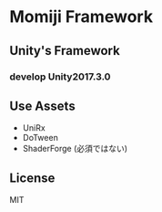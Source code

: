 # Momiji Framework

## Unity's Framework
### develop Unity2017.3.0

## Use Assets
- UniRx
- DoTween
- ShaderForge (必須ではない)

## License
MIT
